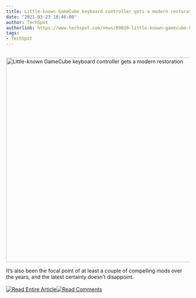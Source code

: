 ```yaml
---
title: Little-known GameCube keyboard controller gets a modern restoration
date: "2021-03-23 18:46:00"
author: TechSpot
authorlink: https://www.techspot.com/news/89020-little-known-gamecube-keyboard-controller-gets-modern-restoration.html
tags:
- TechSpot
---
```

<a href="https://www.techspot.com/news/89020-little-known-gamecube-keyboard-controller-gets-modern-restoration.html" target="_blank"><img src="https://static.techspot.com/images2/news/ts3_thumbs/2021/03/2021-03-23-ts3_thumbs-2c7.jpg" width="800" height="560" style="padding: 15px 0" title="Little-known GameCube keyboard controller gets a modern restoration" /></a><br />It’s also been the focal point of at least a couple of compelling mods over the years, and the latest certainly doesn’t disappoint.<br /><br /><a href="https://www.techspot.com/news/89020-little-known-gamecube-keyboard-controller-gets-modern-restoration.html"><img src="https://static.techspot.com/images/rss/rss_buttons_01.png" border="0" alt="Read Entire Article" /></a><a href="https://www.techspot.com/news/89020-little-known-gamecube-keyboard-controller-gets-modern-restoration.html#comments"><img src="https://static.techspot.com/images/rss/rss_buttons_02.png" border="0" alt="Read Comments" /></a><br /><br />